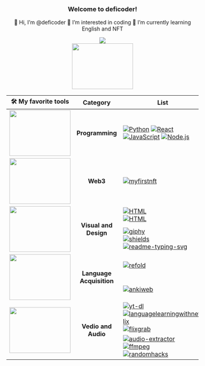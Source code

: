 <h3 align="center">Welcome to deficoder!</h3>
<p align="center">
  👋 Hi, I’m @deficoder 👀 I’m interested in coding 🌱 I’m currently learning English and NFT
</p>

<p align="center">
  <a href="https://github.com/deficoder/readme-typing-svg"><img src="https://readme-typing-svg.herokuapp.com?font=Fira%20Code&center=true&width=440&height=45&color=BB1ACFDF&vCenter=true&size=22&lines=Share+the+most+awesome+toolkits"></a>
  <br>
  <img align="center" width="160" height="120" src="https://media.giphy.com/media/nGMnDqebzDcfm/giphy.gif">
</p>

<table align="center">
    <thead>
        <tr>
            <th>🛠️ My favorite tools</th>
            <th>Category</th>
            <th>List</th>
        </tr>
    </thead>
    <tbody align="center">
        <!--    Programming languages      -->
        <tr>
            <td><img width="160" height="120" src="https://media.giphy.com/media/HCkbgKLdLWq3OCV8YM/giphy.gif"></td>
            <td><b>Programming</b></td>
            <td align="left">
              <a href="https://github.com/search?q=user%3ADenverCoder1+language%3Apython"><img alt="Python" src="https://img.shields.io/badge/Python-14354C.svg?logo=Python&logoColor=white"></a>
              <a href="https://reactjs.org"><img alt="React" src="https://img.shields.io/badge/React-20232a.svg?logo=react&logoColor=%2361DAFB"></a>
              <a href="https://github.com/search?q=user%3ADenverCoder1+language%3Ajavascript"><img alt="JavaScript" src="https://img.shields.io/badge/JavaScript-F7DF1E.svg?logo=javascript&logoColor=black"></a>
              <a href="https://github.com/search?q=user%3ADenverCoder1+language%3Ajavascript"><img alt="Node.js" src="https://img.shields.io/badge/Node.js-43853D.svg?logo=node.js&logoColor=white"></a>
            </td>
        </tr>
        <!--    Web3    -->
        <tr>
            <td><img width="160" height="120" src="https://media.giphy.com/media/n6mEMqAuYOQ8l8qcEE/giphy.gif"></td>
            <td><b>Web3</b></td>
            <td align="left"><a href="https://myfirstnft.info"><img alt="myfirstnft" src="https://img.shields.io/badge/NFT-MyFirstNFT-yellowgreen"></a></td>
        </tr>
        <!--    Visual and Design    -->
        <tr>
            <td rowspan=2><img width="160" height="120" src="https://media.giphy.com/media/bpmNf92LmkoMw/giphy.gif"></td>
            <td rowspan=2><b>Visual and Design</b></td>
            <td align="left">
              <a href="https://zzetao.github.io/awesome-github-profile"><img alt="HTML" src="https://img.shields.io/badge/Github%20Profile-Awesome-yellowgreen"></a>
              <br>
              <a href="https://github.com/rzashakeri/beautify-github-profile"><img alt="HTML" src="https://img.shields.io/badge/Github%20Profile-Beautify-green"></a>
            </td>
        </tr>
        <tr>
            <td align="left">
              <a href="https://giphy.com"><img alt="giphy" src="https://img.shields.io/badge/Icon-GIFs-green"></a>
              <br>
              <a href="https://shields.io"><img alt="shields" src="https://img.shields.io/badge/Icon-Shields-brightgreen"></a>
              <br>
              <a href="https://readme-typing-svg.herokuapp.com"><img alt="readme-typing-svg" src="https://img.shields.io/badge/SVG-Typing-brightgreen"></a>
            </td>
        </tr>
        <!--     Language Acquisition     -->
        <tr>
          <td rowspan=2><img width="160" height="120" src="https://media.giphy.com/media/Ykf1BylT4ilfAV73lI/giphy.gif"></td>
          <td rowspan=2><b>Language Acquisition</b></td>
          <td align="left">
            <a href="https://refold.la"><img alt="refold" src="https://img.shields.io/badge/Refold-Roadmap-red"></a>
          </td>
        </tr>
        <tr>
            <td align="left"><a href="https://apps.ankiweb.net"><img alt="ankiweb" src="https://img.shields.io/badge/Anki-SRS-blue"></a></td>
        </tr>
        <!--     Vedio and Audio     -->
        <tr>
          <td rowspan=2><img width="160" height="120" src="https://media.giphy.com/media/3o7WTx7X5YfBT4lq8M/giphy.gif"></td>
          <td rowspan=2><b>Vedio and Audio</b></td>
          <td align="left">
            <a href="https://yt-dl.org"><img alt="yt-dl" src="https://img.shields.io/badge/Youtube-Download-blue"></a>
            <br>
            <a href="https://languagelearningwithnetflix.com"><img alt="languagelearningwithnetflix" src="https://img.shields.io/badge/Netflix-Subtitle-blue"></a>
            <br>
            <a href="https://www.flixgrab.com"><img alt="flixgrab" src="https://img.shields.io/badge/Netflix-Download-blue"></a>
          </td>
        </tr>
        <tr>
          <td align="left">
            <a href="https://audio-extractor.net"><img alt="audio-extractor" src="https://img.shields.io/badge/Audio-Extractor-red"></a>
            <br>
            <a href="https://ffmpeg.org"><img alt="ffmpeg" src="https://img.shields.io/badge/Audio-FFMPEG-red"></a>
            <br>
            <a href="http://www.randomhacks.net/substudy"><img alt="randomhacks" src="https://img.shields.io/badge/Audio-SubStudy-red"></a>
          </td>
        </tr>
        <!--          -->
        <!--         <a href=""><img alt="HTML" src=""></a> -->
    </tbody>
</table>

